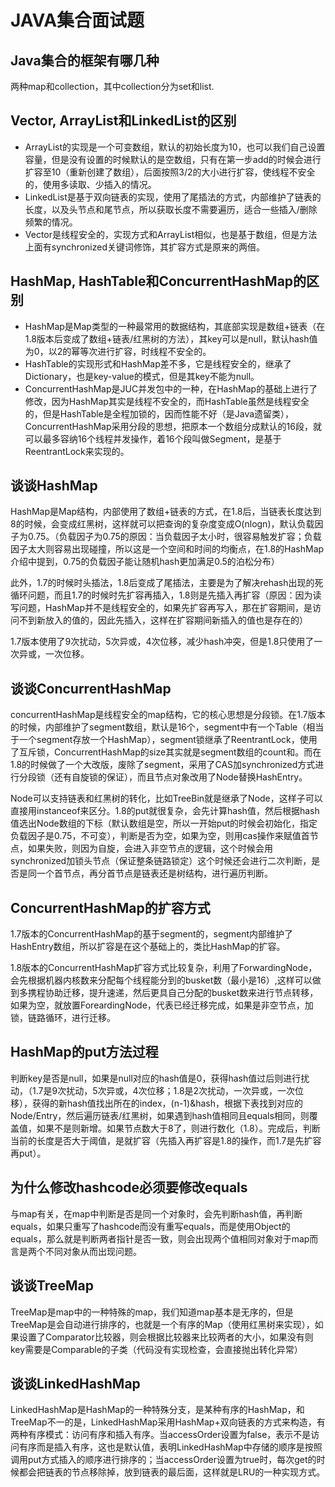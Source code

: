 # JAVA集合面试题

## **Java集合的框架有哪几种**

 两种map和collection，其中collection分为set和list.

## **Vector, ArrayList和LinkedList的区别**

* ArrayList的实现是一个可变数组，默认的初始长度为10，也可以我们自己设置容量，但是没有设置的时候默认的是空数组，只有在第一步add的时候会进行扩容至10（重新创建了数组），后面按照3/2的大小进行扩容，使线程不安全的，使用多读取、少插入的情况。
* LinkedList是基于双向链表的实现，使用了尾插法的方式，内部维护了链表的长度，以及头节点和尾节点，所以获取长度不需要遍历，适合一些插入/删除频繁的情况。
* Vector是线程安全的，实现方式和ArrayList相似，也是基于数组，但是方法上面有synchronized关键词修饰，其扩容方式是原来的两倍。

## **HashMap, HashTable和ConcurrentHashMap的区别**

* HashMap是Map类型的一种最常用的数据结构，其底部实现是数组+链表（在1.8版本后变成了数组+链表/红黑树的方法），其key可以是null，默认hash值为0，以2的幂等次进行扩容，时线程不安全的。
* HashTable的实现形式和HashMap差不多，它是线程安全的，继承了Dictionary，也是key-value的模式，但是其key不能为null。
* ConcurrentHashMap是JUC并发包中的一种，在HashMap的基础上进行了修改，因为HashMap其实是线程不安全的，而HashTable虽然是线程安全的，但是HashTable是全程加锁的，因而性能不好（是Java遗留类），ConcurrentHashMap采用分段的思想，把原本一个数组分成默认的16段，就可以最多容纳16个线程并发操作，着16个段叫做Segment，是基于ReentrantLock来实现的。

## **谈谈HashMap**

HashMap是Map结构，内部使用了数组+链表的方式，在1.8后，当链表长度达到8的时候，会变成红黑树，这样就可以把查询的复杂度变成O\(nlogn\)，默认负载因子为0.75。（负载因子为0.75的原因：当负载因子太小时，很容易触发扩容；负载因子太大则容易出现碰撞，所以这是一个空间和时间的均衡点，在1.8的HashMap介绍中提到，0.75的负载因子能让随机hash更加满足0.5的泊松分布）

此外，1.7的时候时头插法，1.8后变成了尾插法，主要是为了解决rehash出现的死循环问题，而且1.7的时候时先扩容再插入，1.8则是先插入再扩容（原因：因为读写问题，HashMap并不是线程安全的，如果先扩容再写入，那在扩容期间，是访问不到新放入的值的，因此先插入，这样在扩容期间新插入的值也是存在的）

1.7版本使用了9次扰动，5次异或，4次位移，减少hash冲突，但是1.8只使用了一次异或，一次位移。

## **谈谈ConcurrentHashMap**

concurrentHashMap是线程安全的map结构，它的核心思想是分段锁。在1.7版本的时候，内部维护了segment数组，默认是16个，segment中有一个Table（相当于一个segment存放一个HashMap），segment锁继承了ReentrantLock，使用了互斥锁，ConcurrentHashMap的size其实就是segment数组的count和。而在1.8的时候做了一个大改版，废除了segment，采用了CAS加synchronized方式进行分段锁（还有自旋锁的保证），而且节点对象改用了Node替换HashEntry。

Node可以支持链表和红黑树的转化，比如TreeBin就是继承了Node，这样子可以直接用instanceof来区分。1.8的put就很复杂，会先计算hash值，然后根据hash值选出Node数组的下标（默认数组是空，所以一开始put的时候会初始化，指定负载因子是0.75，不可变），判断是否为空，如果为空，则用cas操作来赋值首节点，如果失败，则因为自旋，会进入非空节点的逻辑，这个时候会用synchronized加锁头节点（保证整条链路锁定）这个时候还会进行二次判断，是否是同一个首节点，再分首节点是链表还是树结构，进行遍历判断。

## **ConcurrentHashMap的扩容方式**

1.7版本的ConcurrentHashMap的基于segment的，segment内部维护了HashEntry数组，所以扩容是在这个基础上的，类比HashMap的扩容。

1.8版本的ConcurrentHashMap扩容方式比较复杂，利用了ForwardingNode，会先根据机器内核数来分配每个线程能分到的busket数（最小是16）,这样可以做到多携程协助迁移，提升速递，然后更具自己分配的busket数来进行节点转移，如果为空，就放置ForeardingNode，代表已经迁移完成，如果是非空节点，加锁，链路循环，进行迁移。

## **HashMap的put方法过程**

判断key是否是null，如果是null对应的hash值是0，获得hash值过后则进行扰动，（1.7是9次扰动，5次异或，4次位移；1.8是2次扰动，一次异或，一次位移），获得的新hash值找出所在的index，\(n-1\)&hash，根据下表找到对应的Node/Entry，然后遍历链表/红黑树，如果遇到hash值相同且equals相同，则覆盖值，如果不是则新增。如果节点数大于8了，则进行数化（1.8）。完成后，判断当前的长度是否大于阈值，是就扩容（先插入再扩容是1.8的操作，而1.7是先扩容再put）。

## **为什么修改hashcode必须要修改equals**

与map有关，在map中判断是否是同一个对象时，会先判断hash值，再判断equals，如果只重写了hashcode而没有重写equals，而是使用Object的equals，那么就是判断两者指针是否一致，则会出现两个值相同对象对于map而言是两个不同对象从而出现问题。

## **谈谈TreeMap**

TreeMap是map中的一种特殊的map，我们知道map基本是无序的，但是TreeMap是会自动进行排序的，也就是一个有序的Map（使用红黑树来实现），如果设置了Comparator比较器，则会根据比较器来比较两者的大小，如果没有则key需要是Comparable的子类（代码没有实现检查，会直接抛出转化异常）

## **谈谈LinkedHashMap**

LinkedHashMap是HashMap的一种特殊分支，是某种有序的HashMap，和TreeMap不一的是，LinkedHashMap采用HashMap+双向链表的方式来构造，有两种有序模式：访问有序和插入有序。当accessOrder设置为false，表示不是访问有序而是插入有序，这也是默认值，表明LinkedHashMap中存储的顺序是按照调用put方式插入的顺序进行排序的；当accessOrder设置为true时，每次get的时候都会把链表的节点移除掉，放到链表的最后面，这样就是LRU的一种实现方式。

